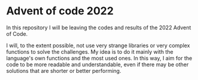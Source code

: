 # Advent of code 2022

In this repository I will be leaving the codes and results of the 2022 Advent of Code.

I will, to the extent possible, not use very strange libraries or very complex functions to solve the challenges. My idea is to do it mainly with the language's own functions and the most used ones. In this way, I aim for the code to be more readable and understandable, even if there may be other solutions that are shorter or better performing.